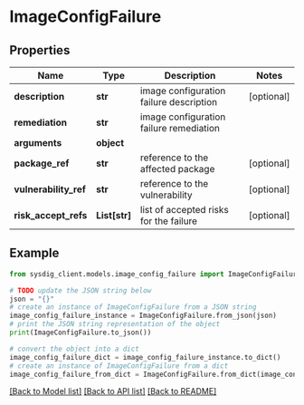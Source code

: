# ImageConfigFailure


## Properties

Name | Type | Description | Notes
------------ | ------------- | ------------- | -------------
**description** | **str** | image configuration failure description | [optional] 
**remediation** | **str** | image configuration failure remediation | 
**arguments** | **object** |  | 
**package_ref** | **str** | reference to the affected package | [optional] 
**vulnerability_ref** | **str** | reference to the vulnerability | [optional] 
**risk_accept_refs** | **List[str]** | list of accepted risks for the failure | [optional] 

## Example

```python
from sysdig_client.models.image_config_failure import ImageConfigFailure

# TODO update the JSON string below
json = "{}"
# create an instance of ImageConfigFailure from a JSON string
image_config_failure_instance = ImageConfigFailure.from_json(json)
# print the JSON string representation of the object
print(ImageConfigFailure.to_json())

# convert the object into a dict
image_config_failure_dict = image_config_failure_instance.to_dict()
# create an instance of ImageConfigFailure from a dict
image_config_failure_from_dict = ImageConfigFailure.from_dict(image_config_failure_dict)
```
[[Back to Model list]](../README.md#documentation-for-models) [[Back to API list]](../README.md#documentation-for-api-endpoints) [[Back to README]](../README.md)


